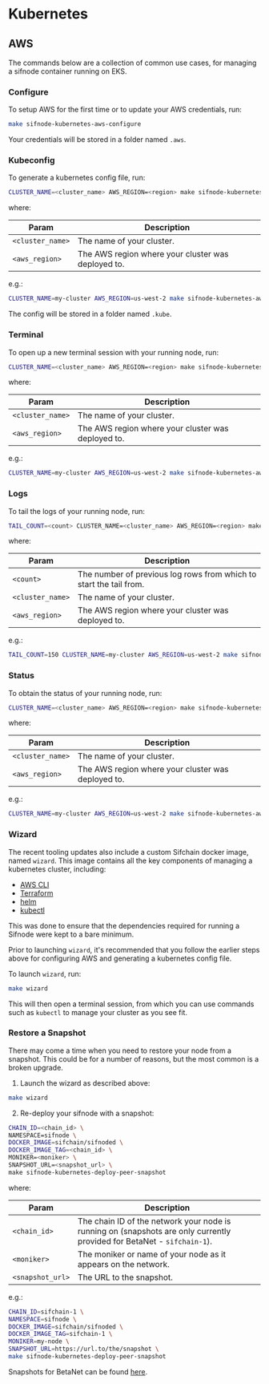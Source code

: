 # Kubernetes

## AWS

The commands below are a collection of common use cases, for managing a sifnode container running on EKS.

### Configure

To setup AWS for the first time or to update your AWS credentials, run:

```bash
make sifnode-kubernetes-aws-configure
```

Your credentials will be stored in a folder named `.aws`.

### Kubeconfig

To generate a kubernetes config file, run:

```bash
CLUSTER_NAME=<cluster_name> AWS_REGION=<region> make sifnode-kubernetes-aws-kubeconfig
```

where:

|Param|Description|
|-----|----------|
|`<cluster_name>`|The name of your cluster.|
|`<aws_region>`|The AWS region where your cluster was deployed to.|

e.g.:

```bash
CLUSTER_NAME=my-cluster AWS_REGION=us-west-2 make sifnode-kubernetes-aws-kubeconfig
```

The config will be stored in a folder named `.kube`.

### Terminal

To open up a new terminal session with your running node, run:

```bash
CLUSTER_NAME=<cluster_name> AWS_REGION=<region> make sifnode-kubernetes-aws-shell
```

where:

|Param|Description|
|-----|----------|
|`<cluster_name>`|The name of your cluster.|
|`<aws_region>`|The AWS region where your cluster was deployed to.|

e.g.:

```bash
CLUSTER_NAME=my-cluster AWS_REGION=us-west-2 make sifnode-kubernetes-aws-shell
```

### Logs

To tail the logs of your running node, run:

```bash
TAIL_COUNT=<count> CLUSTER_NAME=<cluster_name> AWS_REGION=<region> make sifnode-kubernetes-aws-logs
```

where:

|Param|Description|
|-----|----------|
|`<count>`|The number of previous log rows from which to start the tail from.|
|`<cluster_name>`|The name of your cluster.|
|`<aws_region>`|The AWS region where your cluster was deployed to.|

e.g.:

```bash
TAIL_COUNT=150 CLUSTER_NAME=my-cluster AWS_REGION=us-west-2 make sifnode-kubernetes-aws-logs
```

### Status

To obtain the status of your running node, run:

```bash
CLUSTER_NAME=<cluster_name> AWS_REGION=<region> make sifnode-kubernetes-aws-status
```

where:

|Param|Description|
|-----|----------|
|`<cluster_name>`|The name of your cluster.|
|`<aws_region>`|The AWS region where your cluster was deployed to.|

e.g.:

```bash
CLUSTER_NAME=my-cluster AWS_REGION=us-west-2 make sifnode-kubernetes-aws-status
```

### Wizard

The recent tooling updates also include a custom Sifchain docker image, named `wizard`. This image contains all the key components of managing a kubernetes cluster, including:

* [AWS CLI](https://aws.amazon.com/cli/)
* [Terraform](https://terraform.io)
* [helm](https://helm.sh/docs/intro/install/)
* [kubectl](https://kubernetes.io/docs/tasks/tools/#kubectl)

This was done to ensure that the dependencies required for running a Sifnode were kept to a bare minimum.

Prior to launching `wizard`, it's recommended that you follow the earlier steps above for configuring AWS and generating a kubernetes config file.

To launch `wizard`, run:

```bash
make wizard
```

This will then open a terminal session, from which you can use commands such as `kubectl` to manage your cluster as you see fit.

### Restore a Snapshot

There may come a time when you need to restore your node from a snapshot. This could be for a number of reasons, but the most common is a broken upgrade.

1. Launch the wizard as described above:

```bash
make wizard
```

2. Re-deploy your sifnode with a snapshot:

```bash
CHAIN_ID=<chain_id> \
NAMESPACE=sifnode \
DOCKER_IMAGE=sifchain/sifnoded \
DOCKER_IMAGE_TAG=<chain_id> \
MONIKER=<moniker> \
SNAPSHOT_URL=<snapshot_url> \
make sifnode-kubernetes-deploy-peer-snapshot
```

where:

|Param|Description|
|-----|----------|
|`<chain_id>`|The chain ID of the network your node is running on (snapshots are only currently provided for BetaNet - `sifchain-1`).|
|`<moniker>`|The moniker or name of your node as it appears on the network.|
|`<snapshot_url>`|The URL to the snapshot.|

e.g.:

```bash
CHAIN_ID=sifchain-1 \
NAMESPACE=sifnode \
DOCKER_IMAGE=sifchain/sifnoded \
DOCKER_IMAGE_TAG=sifchain-1 \
MONIKER=my-node \
SNAPSHOT_URL=https://url.to/the/snapshot \
make sifnode-kubernetes-deploy-peer-snapshot
```

Snapshots for BetaNet can be found [here](https://github.com/Sifchain/networks/blob/master/betanet/sifchain-1/snapshots.md).
